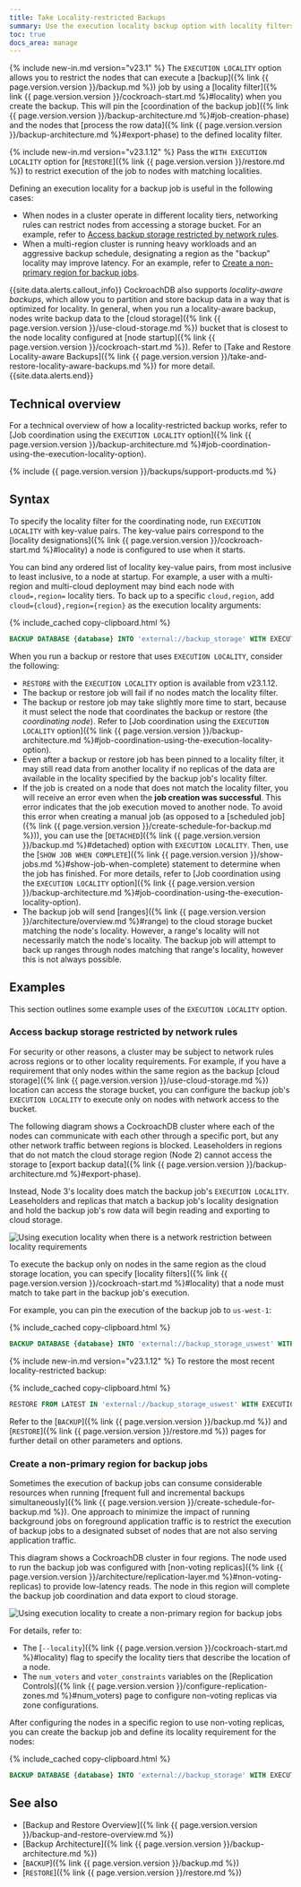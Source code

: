 ```yaml
---
title: Take Locality-restricted Backups
summary: Use the execution locality backup option with locality filters to restrict the nodes that can execute a backup job.
toc: true
docs_area: manage
---
```


{% include new-in.md version="v23.1" %} The `EXECUTION LOCALITY` option allows you to restrict the nodes that can execute a [backup]({% link {{ page.version.version }}/backup.md %}) job by using a [locality filter]({% link {{ page.version.version }}/cockroach-start.md %}#locality) when you create the backup. This will pin the [coordination of the backup job]({% link {{ page.version.version }}/backup-architecture.md %}#job-creation-phase) and the nodes that [process the row data]({% link {{ page.version.version }}/backup-architecture.md %}#export-phase) to the defined locality filter.

{% include new-in.md version="v23.1.12" %} Pass the `WITH EXECUTION LOCALITY` option for [`RESTORE`]({% link {{ page.version.version }}/restore.md %}) to restrict execution of the job to nodes with matching localities.

Defining an execution locality for a backup job is useful in the following cases:

- When nodes in a cluster operate in different locality tiers, networking rules can restrict nodes from accessing a storage bucket. For an example, refer to [Access backup storage restricted by network rules](#access-backup-storage-restricted-by-network-rules).
- When a multi-region cluster is running heavy workloads and an aggressive backup schedule, designating a region as the "backup" locality may improve latency. For an example, refer to [Create a non-primary region for backup jobs](#create-a-non-primary-region-for-backup-jobs).

{{site.data.alerts.callout_info}}
CockroachDB also supports _locality-aware backups_, which allow you to partition and store backup data in a way that is optimized for locality. In general, when you run a locality-aware backup, nodes write backup data to the [cloud storage]({% link {{ page.version.version }}/use-cloud-storage.md %}) bucket that is closest to the node locality configured at [node startup]({% link {{ page.version.version }}/cockroach-start.md %}). Refer to [Take and Restore Locality-aware Backups]({% link {{ page.version.version }}/take-and-restore-locality-aware-backups.md %}) for more detail.
{{site.data.alerts.end}}

## Technical overview

For a technical overview of how a locality-restricted backup works, refer to [Job coordination using the `EXECUTION LOCALITY` option]({% link {{ page.version.version }}/backup-architecture.md %}#job-coordination-using-the-execution-locality-option).

{% include {{ page.version.version }}/backups/support-products.md %}

## Syntax

To specify the locality filter for the coordinating node, run `EXECUTION LOCALITY` with key-value pairs. The key-value pairs correspond to the [locality designations]({% link {{ page.version.version }}/cockroach-start.md %}#locality) a node is configured to use when it starts.

You can bind any ordered list of locality key-value pairs, from most inclusive to least inclusive, to a node at startup. For example, a user with a multi-region and multi-cloud deployment may bind each node with `cloud=,region=` locality tiers. To back up to a specific `cloud,region`, add `cloud={cloud},region={region}` as the execution locality arguments:

{% include_cached copy-clipboard.html %}
~~~ sql
BACKUP DATABASE {database} INTO 'external://backup_storage' WITH EXECUTION LOCALITY = 'cloud=gce,region=us-west1';
~~~

When you run a backup or restore that uses `EXECUTION LOCALITY`, consider the following:

- `RESTORE` with the `EXECUTION LOCALITY` option is available from v23.1.12.
- The backup or restore job will fail if no nodes match the locality filter.
- The backup or restore job may take slightly more time to start, because it must select the node that coordinates the backup or restore (the _coordinating node_). Refer to [Job coordination using the `EXECUTION LOCALITY` option]({% link {{ page.version.version }}/backup-architecture.md %}#job-coordination-using-the-execution-locality-option).
- Even after a backup or restore job has been pinned to a locality filter, it may still read data from another locality if no replicas of the data are available in the locality specified by the backup job's locality filter.
- If the job is created on a node that does not match the locality filter, you will receive an error even when the **job creation was successful**. This error indicates that the job execution moved to another node. To avoid this error when creating a manual job (as opposed to a [scheduled job]({% link {{ page.version.version }}/create-schedule-for-backup.md %})), you can use the [`DETACHED`]({% link {{ page.version.version }}/backup.md %}#detached) option with `EXECUTION LOCALITY`. Then, use the [`SHOW JOB WHEN COMPLETE`]({% link {{ page.version.version }}/show-jobs.md %}#show-job-when-complete) statement to determine when the job has finished. For more details, refer to [Job coordination using the `EXECUTION LOCALITY` option]({% link {{ page.version.version }}/backup-architecture.md %}#job-coordination-using-the-execution-locality-option).
- The backup job will send [ranges]({% link {{ page.version.version }}/architecture/overview.md %}#range) to the cloud storage bucket matching the node's locality. However, a range's locality will not necessarily match the node's locality. The backup job will attempt to back up ranges through nodes matching that range's locality, however this is not always possible.

## Examples

This section outlines some example uses of the `EXECUTION LOCALITY` option.

### Access backup storage restricted by network rules

For security or other reasons, a cluster may be subject to network rules across regions or to other locality requirements. For example, if you have a requirement that only nodes within the same region as the backup [cloud storage]({% link {{ page.version.version }}/use-cloud-storage.md %}) location can access the storage bucket, you can configure the backup job's `EXECUTION LOCALITY` to execute only on nodes with network access to the bucket.

The following diagram shows a CockroachDB cluster where each of the nodes can communicate with each other through a specific port, but any other network traffic between regions is blocked. Leaseholders in regions that do not match the cloud storage region (Node 2) cannot access the storage to [export backup data]({% link {{ page.version.version }}/backup-architecture.md %}#export-phase).

Instead, Node 3's locality does match the backup job's `EXECUTION LOCALITY`. Leaseholders and replicas that match a backup job's locality designation and hold the backup job's row data will begin reading and exporting to cloud storage.

<img src="{{ 'images/v23.1/network-restriction.png' | relative_url }}" alt="Using execution locality when there is a network restriction between locality requirements" style="border:0px solid #eee;max-width:100%" />

To execute the backup only on nodes in the same region as the cloud storage location, you can specify [locality filters]({% link {{ page.version.version }}/cockroach-start.md %}#locality) that a node must match to take part in the backup job's execution.

For example, you can pin the execution of the backup job to `us-west-1`:

{% include_cached copy-clipboard.html %}
~~~ sql
BACKUP DATABASE {database} INTO 'external://backup_storage_uswest' WITH EXECUTION LOCALITY = 'region=us-west-1', DETACHED;
~~~

{% include new-in.md version="v23.1.12" %} To restore the most recent locality-restricted backup:

{% include_cached copy-clipboard.html %}
~~~ sql
RESTORE FROM LATEST IN 'external://backup_storage_uswest' WITH EXECUTION LOCALITY = 'region=us-west-1', DETACHED;
~~~

Refer to the [`BACKUP`]({% link {{ page.version.version }}/backup.md %}) and [`RESTORE`]({% link {{ page.version.version }}/restore.md %}) pages for further detail on other parameters and options.

### Create a non-primary region for backup jobs

Sometimes the execution of backup jobs can consume considerable resources when running [frequent full and incremental backups simultaneously]({% link {{ page.version.version }}/create-schedule-for-backup.md %}). One approach to minimize the impact of running background jobs on foreground application traffic is to restrict the execution of backup jobs to a designated subset of nodes that are not also serving application traffic.

This diagram shows a CockroachDB cluster in four regions. The node used to run the backup job was configured with [non-voting replicas]({% link {{ page.version.version }}/architecture/replication-layer.md %}#non-voting-replicas) to provide low-latency reads. The node in this region will complete the backup job coordination and data export to cloud storage.

<img src="{{ 'images/v23.1/background-work.png' | relative_url }}" alt="Using execution locality to create a non-primary region for backup jobs" style="border:0px solid #eee;max-width:100%" />

For details, refer to:

- The [`--locality`]({% link {{ page.version.version }}/cockroach-start.md %}#locality) flag to specify the locality tiers that describe the location of a node.
- The `num_voters` and `voter_constraints` variables on the [Replication Controls]({% link {{ page.version.version }}/configure-replication-zones.md %}#num_voters) page to configure non-voting replicas via zone configurations.

After configuring the nodes in a specific region to use non-voting replicas, you can create the backup job and define its locality requirement for the nodes:

{% include_cached copy-clipboard.html %}
~~~ sql
BACKUP DATABASE {database} INTO 'external://backup_storage' WITH EXECUTION LOCALITY = 'region={region},dc={datacenter}', DETACHED;
~~~

## See also

- [Backup and Restore Overview]({% link {{ page.version.version }}/backup-and-restore-overview.md %})
- [Backup Architecture]({% link {{ page.version.version }}/backup-architecture.md %})
- [`BACKUP`]({% link {{ page.version.version }}/backup.md %})
- [`RESTORE`]({% link {{ page.version.version }}/restore.md %})
